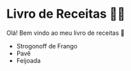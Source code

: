# Livro de Receitas :man_cook:

Olá! Bem vindo ao meu livro de receitas :wave:

- Strogonoff de Frango
- Pavê
- Feijoada

